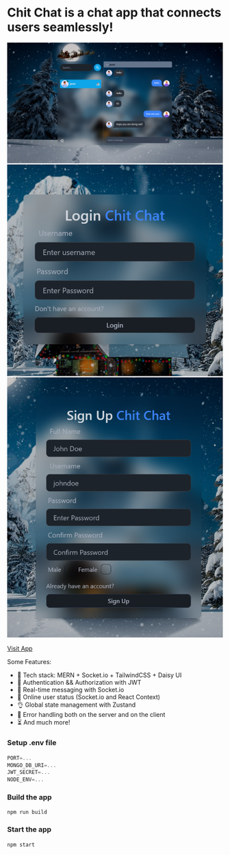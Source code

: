 # Chit Chat is a chat app that connects users seamlessly!

![Chat Interface](./frontend/src/assets/images/chatInterface.png)
![Login Page](./frontend/src/assets/images/loginInterface.png)
![Sign Up Page](./frontend/src/assets/images/signUpInterface.png)

<a href="https://my-chat-app-caeg.onrender.com/" target="_blank" rel="noopener noreferrer">Visit App</a>

Some Features:

-   🌟 Tech stack: MERN + Socket.io + TailwindCSS + Daisy UI
-   🎃 Authentication && Authorization with JWT
-   👾 Real-time messaging with Socket.io
-   🚀 Online user status (Socket.io and React Context)
-   👌 Global state management with Zustand
-   🐞 Error handling both on the server and on the client
-   ⏳ And much more!

### Setup .env file

```js
PORT=...
MONGO_DB_URI=...
JWT_SECRET=...
NODE_ENV=...
```

### Build the app

```shell
npm run build
```

### Start the app

```shell
npm start
```
